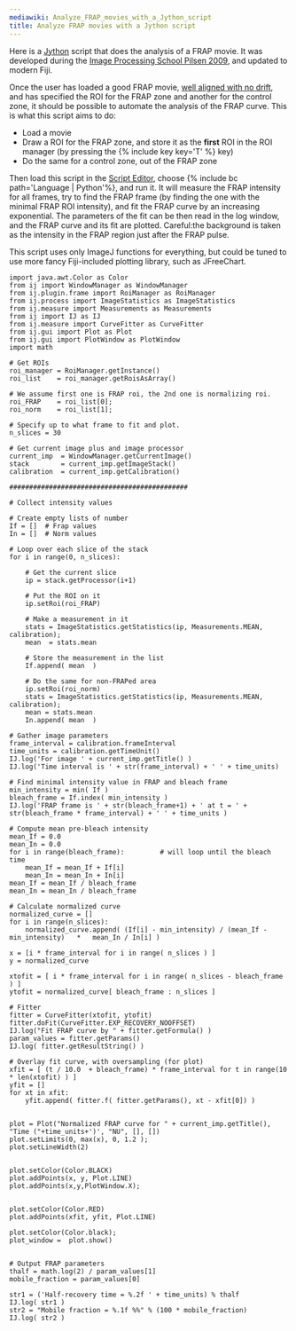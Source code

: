 ```yaml
---
mediawiki: Analyze_FRAP_movies_with_a_Jython_script
title: Analyze FRAP movies with a Jython script
---
```


Here is a [Jython](/plugin-index#jython) script that does the analysis of a FRAP movie. It was developed during the [Image Processing School Pilsen 2009](/events/image-processing-school-pilsen-2009), and updated to modern Fiji.

Once the user has loaded a good FRAP movie, [well aligned with no drift](/tutorials/correcting-drift-in-frap-experiments), and has specified the ROI for the FRAP zone and another for the control zone, it should be possible to automate the analysis of the FRAP curve. This is what this script aims to do:

-   Load a movie
-   Draw a ROI for the FRAP zone, and store it as the **first** ROI in the ROI manager (by pressing the {% include key key='T' %} key)
-   Do the same for a control zone, out of the FRAP zone

Then load this script in the [Script Editor](/scripting/script-editor), choose {% include bc path='Language | Python'%}, and run it. It will measure the FRAP intensity for all frames, try to find the FRAP frame (by finding the one with the minimal FRAP ROI intensity), and fit the FRAP curve by an increasing exponential. The parameters of the fit can be then read in the log window, and the FRAP curve and its fit are plotted. Careful:the background is taken as the intensity in the FRAP region just after the FRAP pulse.

This script uses only ImageJ functions for everything, but could be tuned to use more fancy Fiji-included plotting library, such as JFreeChart.

    import java.awt.Color as Color
    from ij import WindowManager as WindowManager
    from ij.plugin.frame import RoiManager as RoiManager
    from ij.process import ImageStatistics as ImageStatistics
    from ij.measure import Measurements as Measurements
    from ij import IJ as IJ
    from ij.measure import CurveFitter as CurveFitter
    from ij.gui import Plot as Plot
    from ij.gui import PlotWindow as PlotWindow
    import math

    # Get ROIs
    roi_manager = RoiManager.getInstance()
    roi_list    = roi_manager.getRoisAsArray()

    # We assume first one is FRAP roi, the 2nd one is normalizing roi.
    roi_FRAP    = roi_list[0];
    roi_norm    = roi_list[1];

    # Specify up to what frame to fit and plot.
    n_slices = 30

    # Get current image plus and image processor
    current_imp  = WindowManager.getCurrentImage()
    stack        = current_imp.getImageStack()
    calibration  = current_imp.getCalibration()

    #############################################

    # Collect intensity values

    # Create empty lists of number
    If = []  # Frap values
    In = []  # Norm values

    # Loop over each slice of the stack
    for i in range(0, n_slices):
     
        # Get the current slice 
        ip = stack.getProcessor(i+1)
     
        # Put the ROI on it
        ip.setRoi(roi_FRAP)
     
        # Make a measurement in it
        stats = ImageStatistics.getStatistics(ip, Measurements.MEAN, calibration);
        mean  = stats.mean
     
        # Store the measurement in the list
        If.append( mean  )

        # Do the same for non-FRAPed area
        ip.setRoi(roi_norm)
        stats = ImageStatistics.getStatistics(ip, Measurements.MEAN, calibration);
        mean = stats.mean
        In.append( mean  )
     
    # Gather image parameters
    frame_interval = calibration.frameInterval
    time_units = calibration.getTimeUnit()
    IJ.log('For image ' + current_imp.getTitle() )
    IJ.log('Time interval is ' + str(frame_interval) + ' ' + time_units)
     
    # Find minimal intensity value in FRAP and bleach frame
    min_intensity = min( If )
    bleach_frame = If.index( min_intensity )
    IJ.log('FRAP frame is ' + str(bleach_frame+1) + ' at t = ' + str(bleach_frame * frame_interval) + ' ' + time_units )
     
    # Compute mean pre-bleach intensity
    mean_If = 0.0
    mean_In = 0.0
    for i in range(bleach_frame):         # will loop until the bleach time
        mean_If = mean_If + If[i]
        mean_In = mean_In + In[i]
    mean_If = mean_If / bleach_frame
    mean_In = mean_In / bleach_frame
     
    # Calculate normalized curve
    normalized_curve = []
    for i in range(n_slices):
        normalized_curve.append( (If[i] - min_intensity) / (mean_If - min_intensity)   *   mean_In / In[i] )
        
    x = [i * frame_interval for i in range( n_slices ) ] 
    y = normalized_curve

    xtofit = [ i * frame_interval for i in range( n_slices - bleach_frame ) ]
    ytofit = normalized_curve[ bleach_frame : n_slices ]
     
    # Fitter
    fitter = CurveFitter(xtofit, ytofit)
    fitter.doFit(CurveFitter.EXP_RECOVERY_NOOFFSET)
    IJ.log("Fit FRAP curve by " + fitter.getFormula() )
    param_values = fitter.getParams()
    IJ.log( fitter.getResultString() )
     
    # Overlay fit curve, with oversampling (for plot)
    xfit = [ (t / 10.0  + bleach_frame) * frame_interval for t in range(10 * len(xtofit) ) ]
    yfit = []
    for xt in xfit:
        yfit.append( fitter.f( fitter.getParams(), xt - xfit[0]) )

     
    plot = Plot("Normalized FRAP curve for " + current_imp.getTitle(), "Time ("+time_units+')', "NU", [], [])
    plot.setLimits(0, max(x), 0, 1.2 );
    plot.setLineWidth(2)


    plot.setColor(Color.BLACK)
    plot.addPoints(x, y, Plot.LINE)
    plot.addPoints(x,y,PlotWindow.X);

     
    plot.setColor(Color.RED)
    plot.addPoints(xfit, yfit, Plot.LINE)

    plot.setColor(Color.black);
    plot_window =  plot.show()


    # Output FRAP parameters
    thalf = math.log(2) / param_values[1]
    mobile_fraction = param_values[0]

    str1 = ('Half-recovery time = %.2f ' + time_units) % thalf
    IJ.log( str1 )
    str2 = "Mobile fraction = %.1f %%" % (100 * mobile_fraction)
    IJ.log( str2 )

 

